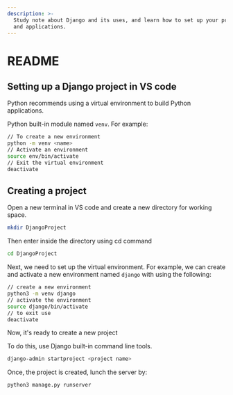 ```yaml
---
description: >-
  Study note about Django and its uses, and learn how to set up your projects
  and applications.
---
```


# README

## Setting up a Django project in VS code

Python recommends using a virtual environment to build Python applications.

Python built-in module named `venv`. For example:

```bash
// To create a new environment
python -m venv <name>
// Activate an environment
source env/bin/activate
// Exit the virtual environment
deactivate
```

## Creating a project



Open a new terminal in VS code and create a new directory for working space.

```bash
mkdir DjangoProject
```

Then enter inside the directory using cd command

```bash
cd DjangoProject
```

Next, we need to set up the virtual environment. For example, we can create and activate a new environment named `django` with using the following:

```bash
// create a new environment
python3 -m venv django
// activate the environment
source django/bin/activate
// to exit use
deactivate
```

Now, it's ready to create a new project

To do this, use Django built-in command line tools.

```bash
django-admin startproject <project name>
```

Once, the project is created, lunch the server by:

```bash
python3 manage.py runserver
```
